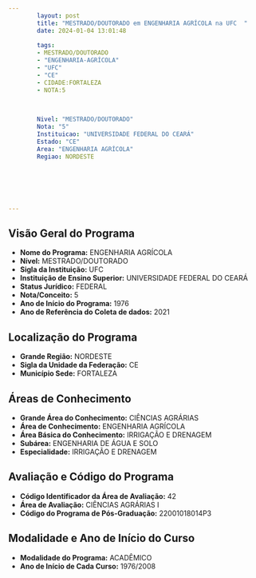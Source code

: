```yaml
---
        layout: post
        title: "MESTRADO/DOUTORADO em ENGENHARIA AGRÍCOLA na UFC  "
        date: 2024-01-04 13:01:48
     
        tags:
        - MESTRADO/DOUTORADO
        - "ENGENHARIA-AGRÍCOLA"
        - "UFC"
        - "CE"
        - CIDADE:FORTALEZA
        - NOTA:5
        
       

        Nivel: "MESTRADO/DOUTORADO"
        Nota: "5"
        Instituicao: "UNIVERSIDADE FEDERAL DO CEARÁ"
        Estado: "CE"
        Area: "ENGENHARIA AGRÍCOLA"
        Regiao: NORDESTE
        
        
        
        
        
        
---
```

## Visão Geral do Programa
- **Nome do Programa:** ENGENHARIA AGRÍCOLA
- **Nível:** MESTRADO/DOUTORADO
- **Sigla da Instituição:** UFC
- **Instituição de Ensino Superior:** UNIVERSIDADE FEDERAL DO CEARÁ
- **Status Jurídico:** FEDERAL
- **Nota/Conceito:** 5
- **Ano de Início do Programa:** 1976
- **Ano de Referência do Coleta de dados:** 2021

## Localização do Programa
- **Grande Região:** NORDESTE
- **Sigla da Unidade da Federação:** CE
- **Município Sede:** FORTALEZA

## Áreas de Conhecimento
- **Grande Área do Conhecimento:** CIÊNCIAS AGRÁRIAS
- **Área de Conhecimento:** ENGENHARIA AGRÍCOLA
- **Área Básica do Conhecimento:** IRRIGAÇÃO E DRENAGEM
- **Subárea:** ENGENHARIA DE ÁGUA E SOLO
- **Especialidade:** IRRIGAÇÃO E DRENAGEM

## Avaliação e Código do Programa
- **Código Identificador da Área de Avaliação:** 42
- **Área de Avaliação:** CIÊNCIAS AGRÁRIAS I
- **Código do Programa de Pós-Graduação:** 22001018014P3


## Modalidade e Ano de Início do Curso
- **Modalidade do Programa:** ACADÊMICO
- **Ano de Início de Cada Curso:** 1976/2008
